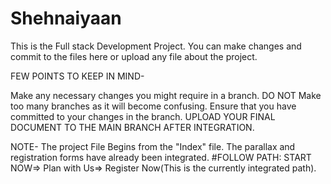 # Shehnaiyaan
This is the Full stack Development Project. You can make changes and commit to the files here or upload any file about the project.


FEW POINTS TO KEEP IN MIND-

Make any necessary changes you might require in a branch.
DO NOT Make too many branches as it will become confusing.
Ensure that you have committed to your changes in the branch.
UPLOAD YOUR FINAL DOCUMENT TO THE MAIN BRANCH AFTER INTEGRATION.

NOTE- The project File Begins from the "Index" file. The parallax and registration forms have already been integrated.
#FOLLOW PATH: START NOW=> Plan with Us=> Register Now(This is the currently integrated path).
